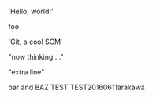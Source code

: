 'Hello, world!' 

foo

'Git, a cool SCM' 

"now thinking...."
 
"extra line"
 
bar and BAZ
 TEST
TEST20160611arakawa
